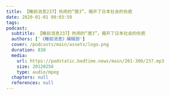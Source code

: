 ```yaml
---
title: 【睡前消息237】热闹的“唐3”，揭开了日本社会的伤疤
date: 2020-01-01 00:03:59
tags:
podcast:
  subtitle: 【睡前消息237】热闹的“唐3”，揭开了日本社会的伤疤
  authors: ['《睡前消息》编辑部']
  cover: /podcasts/main/assets/logo.png
  duration: 838
  media:
    url: https://podstatic.bedtime.news/main/201-300/237.mp3
    size: 20120256
    type: audio/mpeg
  chapters: null
  references: null
---
```

